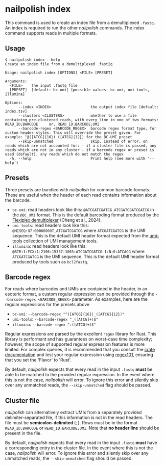 # nailpolish index

This command is used to create an index file from a demultiplexed `.fastq`.
An index is required to run the other _nailpolish_ commands.
The index command supports reads in multiple formats.

## Usage

```shell
$ nailpolish index --help
Create an index file from a demultiplexed .fast2q

Usage: nailpolish index [OPTIONS] <FILE> [PRESET]

Arguments:
  <FILE>    the input .fastq file
  [PRESET]  [default: bc-umi] [possible values: bc-umi, umi-tools, illumina]

Options:
      --index <INDEX>                  the output index file [default: index.tsv]
      --clusters <CLUSTERS>            whether to use a file containing pre-clustered reads, with every line in one of two formats: READ_ID;BARCODE     or, READ_ID;BARCODE;UMI
      --barcode-regex <BARCODE_REGEX>  barcode regex format type, for custom header styles. This will override the preset given. For example: ^@([ATCG]{16})_([ATCG]{12}) for the BC-UMI preset
      --skip-unmatched                 skip, instead of error, on reads which are not accounted for: - if a cluster file is passed, any reads which are not in any cluster - if a barcode regex or preset is used (default), any reads which do not match the regex
  -h, --help                           Print help (see more with '--help')
```

## Presets

Three presets are bundled with _nailpolish_ for common barcode formats.
These are useful when the header of each read contains information about the barcode.

- `bc-umi`: read headers look like this: `@ATCGATCGATCG_ATCGATCGATCGATCG` in the `@BC_UMI` format.
  This is the default barcoding format produced by
  the [Flexiplex demultiplexer](https://github.com/DavidsonGroup/flexiplex) (Cheng et al., 2024).
- `umi-tools`: read headers look like this: `@HISEQ:87:00000000T_ATCGATCGATCG` where `ATCGATCGATCG` is the UMI sequence.
  This is the default UMI header format expected from the [umi-tools](https://umi-tools.readthedocs.io/en/latest/)
  collection of UMI management tools.
- `illumina`: read headers look like this: `@SIM:1:FCX:1:2106:15337:1063:ATCGATCGATCG 1:N:0:ATCACG` where `ATCGATCGATCG`
  is the UMI sequence.
  This is the default UMI header format produced by tools such as `bcl2fastq`.

## Barcode regex

For reads where barcodes and UMIs are contained in the header, in an esoteric format, a custom regular expression
can be provided through the `--barcode-regex <BARCODE_REGEX>` parameter. As examples, here are the regular expressions
for the presets above:

- `bc-umi`: `--barcode-regex "^([ATCG]{16})_([ATCG]{12})"`
- `umi-tools`: `--barcode-regex "_([ATCG]+)$"`
- `illumina`: `--barcode-regex ":([ATCG]+)$"`

Regular expressions are parsed by the excellent `regex` library for Rust.
This library is performant and has guarantees on worst-case time complexity;
however, the scope of supported regular expression features is more limited.
For complex queries, it is recommended that you consult the [crate documentation](https://docs.rs/regex/latest/regex/)
and test your regular expression using [regex101](https://regex101.com/), ensuring that you set the 'Flavor' to 'Rust'.

By default, _nailpolish_ expects that every read in the input `.fastq` **must** be able to be matched to the provided
regular expression.
In the event where this is not the case, _nailpolish_ will error. To ignore this error and silently skip over any
unmatched reads, the `--skip-unmatched` flag should be passed.

## Cluster file

_nailpolish_ can alternatively extract UMIs from a separately provided delimiter-separated file, if this information is
not in the read headers.
The file must be **semicolon-delimited** (`;`). Rows must be in the format `READ_ID;BARCODE` or `READ_ID;BARCODE;UMI`.
Note that **no header line** should be present in the file.

By default, _nailpolish_ expects that every read in the input `.fastq` **must** have a corresponding entry in the
cluster file.
In the event where this is not the case, _nailpolish_ will error. To ignore this error and silently skip over any
unmatched reads, the `--skip-unmatched` flag should be passed.